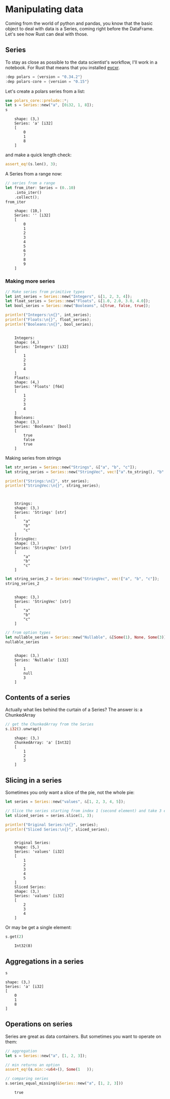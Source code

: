 # Manipulating data 

Coming from the world of python and pandas, you know that the basic object to 
deal with data is a Series, coming right before the DataFrame.
Let's see how Rust can deal with those. 


## Series
To stay as close as possible to the data scientist's workflow, I'll work in a notebook.
For Rust that means that you installed [evcxr](https://github.com/evcxr/evcxr/tree/main). 

```Rust
:dep polars = {version = "0.34.2"}
:dep polars-core = {version = "0.15"}


```
Let's create a polars series from a list:

```Rust
use polars_core::prelude::*;
let s = Series::new("a", [0i32, 1, 8]);
s
```


```
    shape: (3,)
    Series: 'a' [i32]
    [
    	0
    	1
    	8
    ]
```

and make a quick length check:
```Rust
assert_eq!(s.len(), 3);

```

A Series from a range now:
```Rust
// series from a range
let from_iter: Series = (0..10)
    .into_iter()
    .collect();
from_iter
```
```
    shape: (10,)
    Series: '' [i32]
    [
    	0
    	1
    	2
    	3
    	4
    	5
    	6
    	7
    	8
    	9
    ]
```

### Making more series

```Rust
// Make series from primitive types
let int_series = Series::new("Integers", &[1, 2, 3, 4]);
let float_series = Series::new("Floats", &[1.0, 2.0, 3.0, 4.0]);
let bool_series = Series::new("Booleans", &[true, false, true]);

println!("Integers:\n{}", int_series);
println!("Floats:\n{}", float_series);
println!("Booleans:\n{}", bool_series);
```
```

    Integers:
    shape: (4,)
    Series: 'Integers' [i32]
    [
        1
        2
        3
        4
    ]
    Floats:
    shape: (4,)
    Series: 'Floats' [f64]
    [
        1
        2
        3
        4
    ]
    Booleans:
    shape: (3,)
    Series: 'Booleans' [bool]
    [
        true
        false
        true
    ]

```

Making series from strings
```Rust
let str_series = Series::new("Strings", &["a", "b", "c"]);
let string_series = Series::new("StringVec", vec!["a".to_string(), "b".to_string(), "c".to_string()]);

println!("Strings:\n{}", str_series);
println!("StringVec:\n{}", string_series);
```

```


    Strings:
    shape: (3,)
    Series: 'Strings' [str]
    [
        "a"
        "b"
        "c"
    ]
    StringVec:
    shape: (3,)
    Series: 'StringVec' [str]
    [
        "a"
        "b"
        "c"
    ]

```

```Rust
let string_series_2 = Series::new("StringVec", vec!["a", "b", "c"]);
string_series_2

```

```

    shape: (3,)
    Series: 'StringVec' [str]
    [
        "a"
        "b"
        "c"
    ]
```




```Rust
// from option types
let nullable_series = Series::new("Nullable", &[Some(1), None, Some(3)]);
nullable_series

```

```

    shape: (3,)
    Series: 'Nullable' [i32]
    [
        1
        null
        3
    ]

```






## Contents of a series

Actually what lies behind the curtain of a Series? The answer is: a ChunkedArray
```Rust
// get the ChunkedArray from the Series
s.i32().unwrap()
```

```
    shape: (3,)
    ChunkedArray: 'a' [Int32]
    [
    	1
    	2
    	3
    ]
```

## Slicing in a series

Sometimes you only want a slice of the pie, not the whole pie:
```Rust
let series = Series::new("values", &[1, 2, 3, 4, 5]);

// Slice the series starting from index 1 (second element) and take 3 elements
let sliced_series = series.slice(1, 3);

println!("Original Series:\n{}", series);
println!("Sliced Series:\n{}", sliced_series);
```
```

    Original Series:
    shape: (5,)
    Series: 'values' [i32]
    [
    	1
    	2
    	3
    	4
    	5
    ]
    Sliced Series:
    shape: (3,)
    Series: 'values' [i32]
    [
    	2
    	3
    	4
    ]
```

Or may be get a single element:

```Rust
s.get(2)
```
```
    Int32(8)

```
## Aggregations in a series


```Rust
s
```




    shape: (3,)
    Series: 'a' [i32]
    [
    	0
    	1
    	8
    ]







## Operations on series
Series are great as data containers. But sometimes you want to operate on them:

```Rust
// aggregation
let s = Series::new("a", [1, 2, 3]);

// min returns an option
assert_eq!(s.min::<u64>(), Some(1   ));
```


```Rust
// comparing series
s.series_equal_missing(&Series::new("a", [1, 2, 3]))
```

```
    true
```



